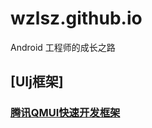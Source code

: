# wzlsz.github.io
Android 工程师的成长之路

## [UIj框架]
### [腾讯QMUI快速开发框架](https://qmuiteam.com/android/documents/)

